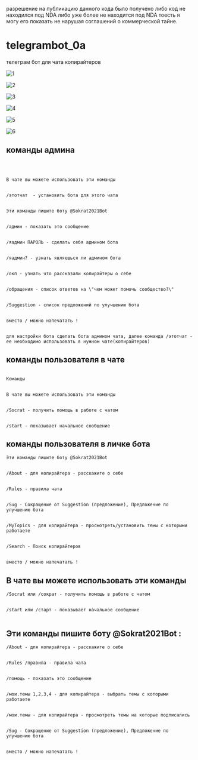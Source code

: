 разрешение на публикацию данного кода было получено либо код не находился под NDA либо уже более не находится под NDA тоесть я могу его показать не нарушая соглашений о коммерческой тайне.


# telegrambot_0a
 телеграм бот для чата копирайтеров  
  

![1](https://github.com/s2023alek/telegrambot_0a/blob/69ef89a8b226e84a888367c0ad7bfbb8cd6c834e/README/Screenshot_1.png)

![2](https://github.com/s2023alek/telegrambot_0a/blob/69ef89a8b226e84a888367c0ad7bfbb8cd6c834e/README/Screenshot_2.png)

![3](https://github.com/s2023alek/telegrambot_0a/blob/69ef89a8b226e84a888367c0ad7bfbb8cd6c834e/README/Screenshot_3.png)

![4](https://github.com/s2023alek/telegrambot_0a/blob/69ef89a8b226e84a888367c0ad7bfbb8cd6c834e/README/Screenshot_4.png)

![5](https://github.com/s2023alek/telegrambot_0a/blob/69ef89a8b226e84a888367c0ad7bfbb8cd6c834e/README/Screenshot_5.png)

![6](https://github.com/s2023alek/telegrambot_0a/blob/69ef89a8b226e84a888367c0ad7bfbb8cd6c834e/README/Screenshot_6.png)




## команды админа

```



В чате вы можете использовать эти команды


/этотчат  - установить бота для этого чата


Эти команды пишите боту @Sokrat2021Bot 


/админ - показать это сообщение


/яадмин ПАРОЛЬ - сделать себя админом бота


/яадмин? - узнать являешься ли админом бота


/окп - узнать что рассказали копирайтеры о себе


/обращения - список ответов на \"чем может помочь сообщество?\"


/Suggestion - список предложений по улучшению бота


вместо / можно напечатать !


для настройки бота сделать бота админом чата, далее команда /этотчат - ее необходимо использовать в нужном чате(копирайтеров)
```


## команды пользователя в чате
		
```

Команды


В чате вы можете использовать эти команды


/Socrat - получить помощь в работе с чатом


/start - показывает начальное сообщение
```


## команды пользователя в личке бота

```
Эти команды пишите боту @Sokrat2021Bot 


/About - для копирайтера - расскажите о себе


/Rules - правила чата


/Sug - Сокращение от Suggestion (предложение), Предложение по улучшению бота


/MyTopics - для копирайтера - просмотреть/установить темы с которыми работаете


/Search - Поиск копирайтеров 


вместо / можно напечатать !
```


## В чате вы можете использовать эти команды

```
/Socrat или /сократ - получить помощь в работе с чатом


/start или /старт - показывает начальное сообщение


```

## Эти команды пишите боту @Sokrat2021Bot :

```
/About - для копирайтера - расскажите о себе


/Rules /правила - правила чата


/помощь - показать это сообщение


/мои.темы 1,2,3,4 - для копирайтера - выбрать темы с которыми работаете


/мои.темы - для копирайтера - просмотреть темы на которые подписались


/Sug - Сокращение от Suggestion (предложение), Предложение по улучшению бота


вместо / можно напечатать !
```
